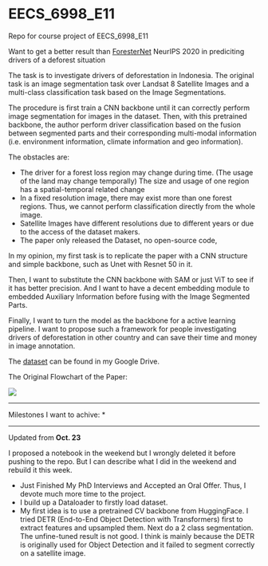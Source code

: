 # EECS_6998_E11
Repo for course project of EECS_6998_E11

Want to get a better result than [ForesterNet](https://stanfordmlgroup.github.io/projects/forestnet/) NeurIPS 2020 in prediciting drivers of a deforest situation

The task is to investigate drivers of deforestation in Indonesia. The original task is an image segmentation task over Landsat 8 Satellite Images and a multi-class classification task based on the Image Segmentations.

The procedure is first train a CNN backbone until it can correctly perform image segmentation for images in the dataset. Then, with this pretrained backbone, the author perform driver classification based on the fusion between segmented parts and their corresponding multi-modal information (i.e. environment information, climate information and geo information).

The obstacles are:

* The driver for a forest loss region may change during time. (The usage of the land may change temporally) The size and usage of one region has a spatial-temporal related change
* In a fixed resolution image, there may exist more than one forest regions. Thus, we cannot perform classification directly from the whole image.
* Satellite Images have different resolutions due to different years or due to the access of the dataset makers.
* The paper only released the Dataset, no open-source code,

In my opinion, my first task is to replicate the paper with a CNN structure and simple backbone, such as Unet with Resnet 50 in it.

Then, I want to substitute the CNN backbone with SAM or just ViT to see if  it has better precision. And I want to have a decent embedding module to embedded Auxiliary Information before fusing with the Image Segmented Parts.

Finally, I want to turn the model as the backbone for a active learning pipeline. I want to propose such a framework for people investigating drivers of deforestation in other country and can save their time and money in image annotation.

The [dataset](https://drive.google.com/drive/folders/1JtOt-g6NpLXU9xHyKfy-oR-WTpEH3A5D?usp=sharing) can be found in my Google Drive.

The Original Flowchart of the Paper:

<img src="https://haotianxiangsti.github.io/EECS_6998_E11/IMGS/ForestNet_fig1.png">

---
Milestones I want to achive:
* 

---
Updated from **Oct. 23**

I proposed a notebook in the weekend but I wrongly deleted it before pushing to the repo. But I can describe what I did in the weekend and rebuild it this week.

* Just Finished My PhD Interviews and Accepted an Oral Offer. Thus, I devote much more time to the project.
* I build up a Dataloader to firstly load dataset.
* My first idea is to use a pretrained CV backbone from HuggingFace. I tried DETR (End-to-End Object Detection with Transformers) first to extract features and upsampled them. Next do a 2 class segmentation. The unfine-tuned result is not good. I think is mainly because the DETR is originally used for Object Detection and it failed to segment correctly on a satellite image.



